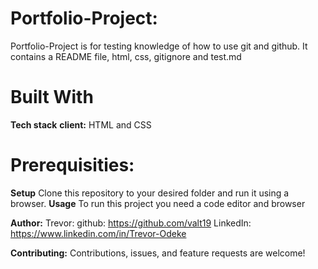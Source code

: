 #  Portfolio-Project:
Portfolio-Project is for testing knowledge of how to use git and github.
It contains a README file, html, css, gitignore and test.md


# Built With
**Tech stack**
**client:**
  HTML and CSS

# Prerequisities:
**Setup**
Clone this repository to your desired folder and run it using a browser.
**Usage**
To run this project you need a code editor and browser

**Author:**
  Trevor:
     github: https://github.com/valt19
     LinkedIn: https://www.linkedin.com/in/Trevor-Odeke

**Contributing:**
Contributions, issues, and feature requests are welcome!